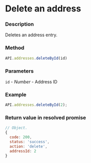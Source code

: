 # Delete an address

### Description

Deletes an address entry.

### Method

```js
API.addresses.deleteById(id)
```

### Parameters

`id` - *Number* - Address ID

### Example

```js
API.addresses.deleteById(2);
```

### Return value in resolved promise

```js
// Object.
{
  code: 200,
  status: 'success',
  action: 'delete',
  addressId: 2
}

```
